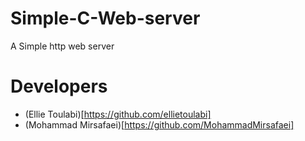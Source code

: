 # Simple-C-Web-server
A Simple http web server

# Developers
* (Ellie Toulabi)[https://github.com/ellietoulabi]
* (Mohammad Mirsafaei)[https://github.com/MohammadMirsafaei]
